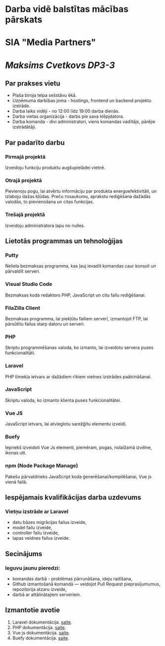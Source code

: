 # Darba vidē balstītas mācības pārskats

# **SIA "Media Partners"**

# *Maksims Cvetkovs DP3-3*

## **Par prakses vietu**

* Plaša biroja telpa sešstāvu ēkā.
* Uzņēmuma darbības joma - hostings, frontend un backend projektu izstrāde.
* Darba laiks vidēji - no 12:00 līdz 19:00 darba dienās.
* Darba vietas organizācija - darbs pie sava klēpjdatora.
* Darba komanda - divi administratori, viens komandas vadītājs, pārējie izstrādātāji.

## **Par padarīto darbu**

### Pirmajā projektā

Izveidoju funkciju produktu augšupielādei vietnē.

### Otrajā projektā

Pievienoju pogu, lai atvērtu informāciju par produkta energoefektivitāti, un izlaboju dažas kļūdas. Preču тosaukumu, aprakstu rediģēšana dažādās valodās, to pievienošana un citas funkcijas.

### Trešajā projektā

Izveidoju administratora lapu no nulles.

## **Lietotās programmas un tehnoloģijas**

### Putty

Neliela bezmaksas programma, kas ļauj ievadīt komandas caur konsoli un pārvaldīt serveri.

### Visual Studio Code

Bezmaksas koda redaktors PHP, JavaScript un citu failu rediģēšanai.

### FilaZilla Client

Bezmaksas programma, lai piekļūtu failiem serverī, izmantojot FTP, lai pārsūtītu failus starp datoru un serveri.

### PHP

Skriptu programmēšanas valoda, ko izmanto, lai izveidotu servera puses funkcionalitāti.

### Laravel

PHP tīmekļa ietvars ar dažādiem rīkiem vietnes izstrādes paātrināšanai.

### JavaScript

Skriptu valoda, ko izmanto klienta puses funkcionalitātei.

### Vue JS

JavaScript ietvars, lai atvieglotu sarežģītu elementu izveidi.

### Buefy

Iepriekš izveidoti Vue Js elementi, piemēram, pogas, nolaižamā izvēlne, ikonas utt.

### npm (Node Package Manage)

Pakešu pārvaldnieks JavaScript koda ģenerēšanai/kompilēšanai, Vue js vienā failā.

## **Iespējamais kvalifikācijas darba uzdevums**

### Vietņu izstrāde ar Laravel

* datu bāzes migrācijas failus izveide,
* model failu izveide,
* controller failu izveide,
* lapas veidnes failus izveide.

## **Secinājums**

### Ieguvu jaunu pieredzi:

* komandas darbā - problēmas pārrunāšana, ideju radīšana,
* Github izmantošanā komandā — veidojot Pull Request pieprasījumumus, repozitorija atzaru izveide,
* darbā ar attālinātajiem serveriem.

## **Izmantotie avotie**

1. Laravel dokumentācija. [saite](https://laravel.com/docs/9.x).
2. PHP dokumentācija. [saite](https://www.php.net/docs.php).
3. Vue js dokumentācija. [saite](https://vuejs.org/guide/introduction.html).
3. Buefy dokumentācija. [saite](https://buefy.org/documentation).